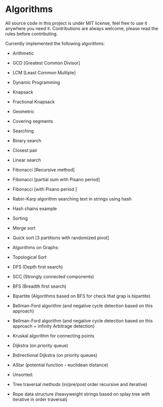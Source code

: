 # Algorithms
All source code in this project is under MIT license, feel free to use it anywhere you need it.
Contributions are always welcome, please read the rules before contributing.


Currently implemented the following algorithms:
- Arithmetic
 - GCD [Greatest Common Divisor]
 - LCM [Least Common Multiple]
- Dynamic Programming
 - Knapsack
 - Fractional Knapsack
- Geometric
 - Covering segments
- Searching
 - Binary search
 - Closest pair
 - Linear search
 - Fibonacci [Recursive method]
 - Fibonacci [partial sum with Pisano period]
 - Fibonacci [with Pisano period ]
 - Rabin-Karp algorithm searching text in strings using hash
 - Hash chains example
- Sorting
 - Merge sort
 - Quick sort [3 partitions with randomized pivot]
- Algorithms on Graphs:
 - Topological Sort
 - DFS (Depth first search)
 - SCC (Strongly connected components)
 - BFS (Breadth first search)
 - Bipartite (Algorithms based on BFS for check that grap is bipartite)
 - Bellman-Ford algorithm (and negative cycle detection based on this approach)
 - Bellman-Ford algorithm (and negative cycle detection based on this approach + infinity Arbitrage detection)
 - Kruskal algorithm for connecting points
 - Dijkstra (on priority queue)
 - Bidirectional Dijkstra (on priority queues)
 - AStar  (potential function - euclidean distance)


- Unsorted:
 - Tree traversal methods (in/pre/post order recursive and iterative)
 - Rope data structure (heavyweight strings based on splay tree with iterative in order traversal)


